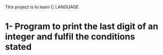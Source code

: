 This project is to learn C LANGUAGE
# 1- Program to print the last digit of an integer and fulfil the conditions stated
